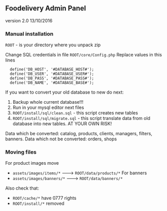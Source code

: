 ## Foodelivery Admin Panel

version 2.0 13/10/2016
### Manual installation

```ROOT``` - is your directory where you unpack zip

Change SQL credentials in file ```ROOT/core/Config.php```
Replace values in this lines
```
  define('DB_HOST', '#DATABASE_HOST#');
  define('DB_USER', '#DATABASE_USER#');
  define('DB_PASS', '#DATABASE_PASS#');
  define('DB_NAME', '#DATABASE_BASE#');
```
If you want to convert your old database to new do next:

1. Backup whole current database!!!
2. Run in your mysql editor next files
3. ```ROOT/install/sql/clean.sql```    - this script creates new tables
4. ```ROOT/install/sql/migrate.sql```  - this script translate data from old database
into new tables. AT YOUR OWN RISK!

Data which be converted: catalog, products, clients, managers, filters, banners.
Data which not be converted: orders, shops

### Moving files
For product images move
* ```assets/images/items/*```     --->    ```ROOT/data/products/*```
For banners
* ```assets/images/banners/*```   --->    ```ROOT/data/banners/*```

Also check that:
* ```ROOT/cache/*``` have 0777 rights
* ```ROOT/install/*``` removed




